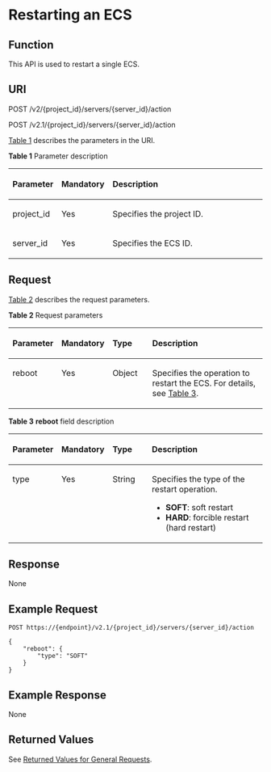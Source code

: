 # Restarting an ECS<a name="EN-US_TOPIC_0020212650"></a>

## Function<a name="section6488958"></a>

This API is used to restart a single ECS.

## URI<a name="section58400626"></a>

POST /v2/\{project\_id\}/servers/\{server\_id\}/action

POST /v2.1/\{project\_id\}/servers/\{server\_id\}/action

[Table 1](#table62669527)  describes the parameters in the URI.

**Table  1**  Parameter description

<a name="table62669527"></a>
<table><thead align="left"><tr id="row33894570"><th class="cellrowborder" valign="top" width="16.61%" id="mcps1.2.4.1.1"><p id="p5187119"><a name="p5187119"></a><a name="p5187119"></a>Parameter</p>
</th>
<th class="cellrowborder" valign="top" width="17.54%" id="mcps1.2.4.1.2"><p id="p17503500"><a name="p17503500"></a><a name="p17503500"></a>Mandatory</p>
</th>
<th class="cellrowborder" valign="top" width="65.85%" id="mcps1.2.4.1.3"><p id="p8497414"><a name="p8497414"></a><a name="p8497414"></a>Description</p>
</th>
</tr>
</thead>
<tbody><tr id="row8419032"><td class="cellrowborder" valign="top" width="16.61%" headers="mcps1.2.4.1.1 "><p id="p10852974"><a name="p10852974"></a><a name="p10852974"></a>project_id</p>
</td>
<td class="cellrowborder" valign="top" width="17.54%" headers="mcps1.2.4.1.2 "><p id="p6675738"><a name="p6675738"></a><a name="p6675738"></a>Yes</p>
</td>
<td class="cellrowborder" valign="top" width="65.85%" headers="mcps1.2.4.1.3 "><p id="p37593705"><a name="p37593705"></a><a name="p37593705"></a>Specifies the project ID.</p>
</td>
</tr>
<tr id="row34774863"><td class="cellrowborder" valign="top" width="16.61%" headers="mcps1.2.4.1.1 "><p id="p65300541"><a name="p65300541"></a><a name="p65300541"></a>server_id</p>
</td>
<td class="cellrowborder" valign="top" width="17.54%" headers="mcps1.2.4.1.2 "><p id="p54852443"><a name="p54852443"></a><a name="p54852443"></a>Yes</p>
</td>
<td class="cellrowborder" valign="top" width="65.85%" headers="mcps1.2.4.1.3 "><p id="p13862865"><a name="p13862865"></a><a name="p13862865"></a>Specifies the ECS ID.</p>
</td>
</tr>
</tbody>
</table>

## Request<a name="section55843593"></a>

[Table 2](#table37818817)  describes the request parameters.

**Table  2**  Request parameters

<a name="table37818817"></a>
<table><thead align="left"><tr id="row57787318"><th class="cellrowborder" valign="top" width="16.55%" id="mcps1.2.5.1.1"><p id="p50261201"><a name="p50261201"></a><a name="p50261201"></a>Parameter</p>
</th>
<th class="cellrowborder" valign="top" width="17.669999999999998%" id="mcps1.2.5.1.2"><p id="p44625493"><a name="p44625493"></a><a name="p44625493"></a>Mandatory</p>
</th>
<th class="cellrowborder" valign="top" width="16.16%" id="mcps1.2.5.1.3"><p id="p57895144"><a name="p57895144"></a><a name="p57895144"></a>Type</p>
</th>
<th class="cellrowborder" valign="top" width="49.62%" id="mcps1.2.5.1.4"><p id="p58995125"><a name="p58995125"></a><a name="p58995125"></a>Description</p>
</th>
</tr>
</thead>
<tbody><tr id="row13875810"><td class="cellrowborder" valign="top" width="16.55%" headers="mcps1.2.5.1.1 "><p id="p50198807"><a name="p50198807"></a><a name="p50198807"></a>reboot</p>
</td>
<td class="cellrowborder" valign="top" width="17.669999999999998%" headers="mcps1.2.5.1.2 "><p id="p39571581"><a name="p39571581"></a><a name="p39571581"></a>Yes</p>
</td>
<td class="cellrowborder" valign="top" width="16.16%" headers="mcps1.2.5.1.3 "><p id="p51181499"><a name="p51181499"></a><a name="p51181499"></a>Object</p>
</td>
<td class="cellrowborder" valign="top" width="49.62%" headers="mcps1.2.5.1.4 "><p id="p65893970"><a name="p65893970"></a><a name="p65893970"></a>Specifies the operation to restart the ECS. For details, see <a href="#table10346346162744">Table 3</a>.</p>
</td>
</tr>
</tbody>
</table>

**Table  3** **reboot**  field description

<a name="table10346346162744"></a>
<table><thead align="left"><tr id="row45993853162744"><th class="cellrowborder" valign="top" width="16.54%" id="mcps1.2.5.1.1"><p id="p8544354193715"><a name="p8544354193715"></a><a name="p8544354193715"></a>Parameter</p>
</th>
<th class="cellrowborder" valign="top" width="17.669999999999998%" id="mcps1.2.5.1.2"><p id="p13544195423710"><a name="p13544195423710"></a><a name="p13544195423710"></a>Mandatory</p>
</th>
<th class="cellrowborder" valign="top" width="16.16%" id="mcps1.2.5.1.3"><p id="p154465415374"><a name="p154465415374"></a><a name="p154465415374"></a>Type</p>
</th>
<th class="cellrowborder" valign="top" width="49.63%" id="mcps1.2.5.1.4"><p id="p1554412541371"><a name="p1554412541371"></a><a name="p1554412541371"></a>Description</p>
</th>
</tr>
</thead>
<tbody><tr id="row41908639162744"><td class="cellrowborder" valign="top" width="16.54%" headers="mcps1.2.5.1.1 "><p id="p39156593162744"><a name="p39156593162744"></a><a name="p39156593162744"></a>type</p>
</td>
<td class="cellrowborder" valign="top" width="17.669999999999998%" headers="mcps1.2.5.1.2 "><p id="p17567451162744"><a name="p17567451162744"></a><a name="p17567451162744"></a>Yes</p>
</td>
<td class="cellrowborder" valign="top" width="16.16%" headers="mcps1.2.5.1.3 "><p id="p13677446162744"><a name="p13677446162744"></a><a name="p13677446162744"></a>String</p>
</td>
<td class="cellrowborder" valign="top" width="49.63%" headers="mcps1.2.5.1.4 "><p id="p34131354162744"><a name="p34131354162744"></a><a name="p34131354162744"></a>Specifies the type of the restart operation.</p>
<a name="ul1169415154044"></a><a name="ul1169415154044"></a><ul id="ul1169415154044"><li><strong>SOFT</strong>: soft restart</li><li><strong id="b6265247414476"><a name="b6265247414476"></a><a name="b6265247414476"></a>HARD</strong>: forcible restart (hard restart)</li></ul>
</td>
</tr>
</tbody>
</table>

## Response<a name="section32830290"></a>

None

## Example Request<a name="section7158465403"></a>

```
POST https://{endpoint}/v2.1/{project_id}/servers/{server_id}/action
```

```
{
    "reboot": {
        "type": "SOFT"
    }
}
```

## Example Response<a name="section271812171439"></a>

None

## Returned Values<a name="section27037160"></a>

See  [Returned Values for General Requests](returned-values-for-general-requests.md).

